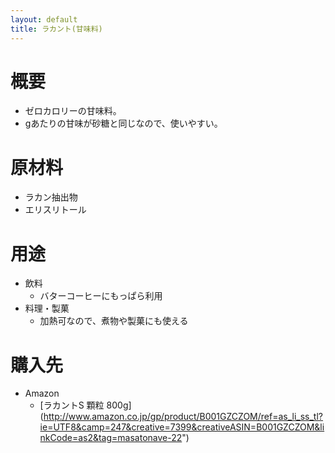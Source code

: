 ```yaml
---
layout: default
title: ラカント(甘味料)
---
```



# 概要

- ゼロカロリーの甘味料。
- gあたりの甘味が砂糖と同じなので、使いやすい。

# 原材料

- ラカン抽出物
- エリスリトール

# 用途

- 飲料
    - バターコーヒーにもっぱら利用
- 料理・製菓
    - 加熱可なので、煮物や製菓にも使える


# 購入先

- Amazon
    - [ラカントS 顆粒 800g] (http://www.amazon.co.jp/gp/product/B001GZCZOM/ref=as_li_ss_tl?ie=UTF8&camp=247&creative=7399&creativeASIN=B001GZCZOM&linkCode=as2&tag=masatonave-22")
